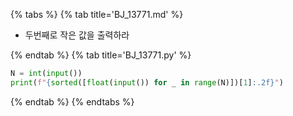 {% tabs %}
{% tab title='BJ_13771.md' %}

* 두번째로 작은 값을 출력하라

{% endtab %}
{% tab title='BJ_13771.py' %}

```py
N = int(input())
print(f"{sorted([float(input()) for _ in range(N)])[1]:.2f}")
```

{% endtab %}
{% endtabs %}